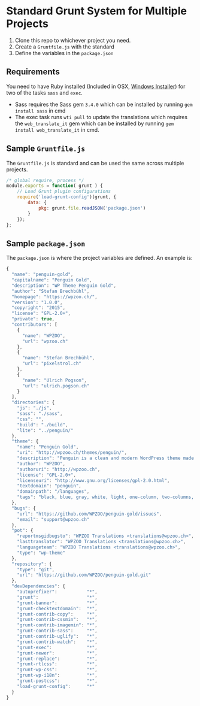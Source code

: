 # Standard Grunt System for Multiple Projects

1. Clone this repo to whichever project you need.
2. Create a `Gruntfile.js` with the standard
3. Define the variables in the `package.json`

## Requirements
You need to have Ruby installed (Included in OSX, [Windows Installer](http://rubyinstaller.org/)) for two of the tasks `sass` and `exec`.
- Sass requires the Sass gem `3.4.0` which can be installed by running `gem install sass` in cmd
- The exec task runs `wti pull` to update the translations which requires the `web_translate_it` gem which can be installed by running `gem install web_translate_it` in cmd.

## Sample `Gruntfile.js`

The `Gruntfile.js` is standard and can be used the same across multiple projects.
```js
/* global require, process */
module.exports = function( grunt ) {
	// Load Grunt plugin configurations
	require('load-grunt-config')(grunt, {
		data: {
			pkg: grunt.file.readJSON('package.json')
		}
	});
};
```

## Sample `package.json`

The `package.json` is where the project variables are defined. An example is:
```js
{
  "name": "penguin-gold",
  "capitalname": "Penguin Gold",
  "description": "WP Theme Penguin Gold",
  "author": "Stefan Brechbühl",
  "homepage": "https://wpzoo.ch/",
  "version": "1.0.0",
  "copyright": "2015",
  "license": "GPL-2.0+",
  "private": true,
  "contributors": [
    {
      "name": "WPZOO",
      "url": "wpzoo.ch"
    },
    {
      "name": "Stefan Brechbühl",
      "url": "pixelstrol.ch"
    },
    {
      "name": "Ulrich Pogson",
      "url": "ulrich.pogson.ch"
    }
  ],
  "directories": {
    "js": "./js",
    "sass": "./sass",
    "css": "",
    "build": "./build",
    "lite": "../penguin/"
  },
  "theme": {
    "name": "Penguin Gold",
    "uri": "http://wpzoo.ch/themes/penguin/",
    "description": "Penguin is a clean and modern WordPress theme made by WPZOO. Besides the link color the used colors are monochromatic. The post thumbnail will be used as a big header image on single post pages as well as Pages. These theme characteristics make it possible to use PenguinPenguin for bloggin' as well as a magazin theme.",
    "author": "WPZOO",
    "authoruri": "http://wpzoo.ch",
    "license": "GPL-2.0+",
    "licenseuri": "http://www.gnu.org/licenses/gpl-2.0.html",
    "textdomain": "penguin",
    "domainpath": "/languages",
    "tags": "black, blue, gray, white, light, one-column, two-columns, right-sidebar, left-sidebar, responsive-layout, accessibility-ready, custom-menu, featured-image-header,featured-images, post-formats, sticky-post, threaded-comments, translation-ready"
  },
  "bugs": {
    "url": "https://github.com/WPZOO/penguin-gold/issues",
    "email": "support@wpzoo.ch"
  },
  "pot": {
    "reportmsgidbugsto": "WPZOO Translations <translations@wpzoo.ch>",
    "lasttranslator": "WPZOO Translations <translations@wpzoo.ch>",
    "languageteam": "WPZOO Translations <translations@wpzoo.ch>",
    "type": "wp-theme"
  },
  "repository": {
    "type": "git",
    "url": "https://github.com/WPZOO/penguin-gold.git"
  },
  "devDependencies": {
    "autoprefixer":           "*",
    "grunt":                  "*",
    "grunt-banner":           "*",
    "grunt-checktextdomain":  "*",
    "grunt-contrib-copy":     "*",
    "grunt-contrib-cssmin":   "*",
    "grunt-contrib-imagemin": "*",
    "grunt-contrib-sass":     "*",
    "grunt-contrib-uglify":   "*",
    "grunt-contrib-watch":    "*",
    "grunt-exec":             "*",
    "grunt-newer":            "*",
    "grunt-replace":          "*",
    "grunt-rtlcss":           "*",
    "grunt-wp-css":           "*",
    "grunt-wp-i18n":          "*",
    "grunt-postcss":          "*",
    "load-grunt-config":      "*"
  }
}
```
